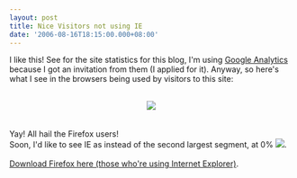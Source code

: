 ```yaml
---
layout: post
title: Nice Visitors not using IE
date: '2006-08-16T18:15:00.000+08:00'
---
```


I like this! See for the site statistics for this blog, I'm using <a href="http://google.com/analytics">Google Analytics</a> because I got an invitation from them (I applied for it). Anyway, so here's what I see in the browsers being used by visitors to this site:<br /><br /><div style="text-align: center;"><img src="http://members.lycos.co.uk/sahil/browsers.png" /> </div><br /><br />Yay! All hail the Firefox users!<br />Soon, I'd like to see IE as instead of the second largest segment, at 0% <img src="http://members.lycos.co.uk/sahil/grin.gif" class="smile" border="0" />.<br /><br /><a href="http://www.mozilla.com/" title="Firefox">Download Firefox here (those who're using Internet Explorer)</a>.